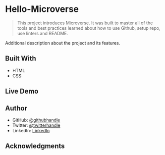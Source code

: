 # Hello-Microverse


> This project introduces Microverse. It was built to master all of the tools and best practices learned about how to use Github, setup repo, use linters and README.



Additional description about the project and its features.

## Built With

- HTML
- CSS


## Live Demo

## Author

- GitHub: [@githubhandle](https://github.com/Gunjuzone)
- Twitter: [@twitterhandle](https://twitter.com/Gunjuzone)
- LinkedIn: [LinkedIn](https://www.linkedin.com/in/shakiru-olagunju-775034161/)



## Acknowledgments
